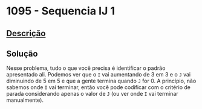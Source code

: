 # 1095 - Sequencia IJ 1

## [Descrição](https://www.beecrowd.com.br/judge/pt/problems/view/1095)

## Solução

Nesse problema, tudo o que você precisa é identificar o padrão apresentado ali. Podemos ver que o `I` vai aumentando de $3$ em $3$ e o `J` vai diminuindo de $5$ em $5$ e que a gente termina quando `J` for $0$. A princípio, não sabemos onde `I` vai terminar, então você pode codificar com o critério de parada considerando apenas o valor de `J` (ou ver onde `I` vai terminar manualmente).